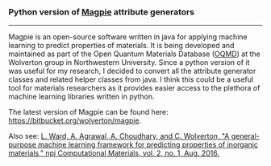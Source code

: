 <h3>Python version of <a target="_blank" href="http://oqmd.org/static/analysis/magpie/doc/index.html">Magpie</a> attribute generators</h3>
<hr>
<p>Magpie is an open-source software written in java for applying machine learning to predict properties of materials. It is being developed and maintained as part of the Open Quantum Materials Database (<a target="_blank" href="http://oqmd.org">OQMD</a>) at the Wolverton group in Northwestern University. Since a python version of it was useful for my research, I decided to convert all the attribute generator classes and related helper classes from java. I think this could be a useful tool for materials researchers as it provides easier access to the plethora of machine learning libraries written in python.</p>

<p>The latest version of Magpie can be found here: <a target="_blank" href="https://bitbucket.org/wolverton/magpie">https://bitbucket.org/wolverton/magpie</a>.</p>
<p>Also see: <a target="_blank" href="https://www.nature.com/articles/npjcompumats201628">L. Ward, A. Agrawal, A. Choudhary, and C. Wolverton, "A general-purpose machine learning framework for predicting properties of inorganic materials," npj Computational Materials, vol. 2, no. 1, Aug. 2016.</a></p>
